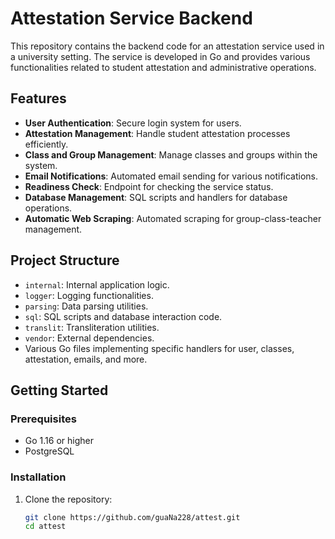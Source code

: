 # Attestation Service Backend

This repository contains the backend code for an attestation service used in a university setting. The service is developed in Go and provides various functionalities related to student attestation and administrative operations.

## Features

- **User Authentication**: Secure login system for users.
- **Attestation Management**: Handle student attestation processes efficiently.
- **Class and Group Management**: Manage classes and groups within the system.
- **Email Notifications**: Automated email sending for various notifications.
- **Readiness Check**: Endpoint for checking the service status.
- **Database Management**: SQL scripts and handlers for database operations.
- **Automatic Web Scraping**: Automated scraping for group-class-teacher management.

## Project Structure

- `internal`: Internal application logic.
- `logger`: Logging functionalities.
- `parsing`: Data parsing utilities.
- `sql`: SQL scripts and database interaction code.
- `translit`: Transliteration utilities.
- `vendor`: External dependencies.
- Various Go files implementing specific handlers for user, classes, attestation, emails, and more.

## Getting Started

### Prerequisites

- Go 1.16 or higher
- PostgreSQL

### Installation

1. Clone the repository:
   ```sh
   git clone https://github.com/guaNa228/attest.git
   cd attest
